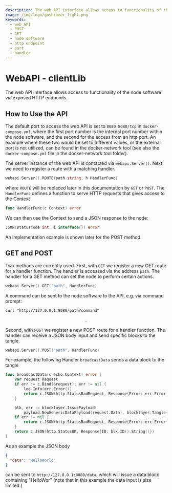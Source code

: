 ```yaml
---
description: The web API interface allows access to functionality of the node software via exposed HTTP endpoints.
image: /img/logo/goshimmer_light.png
keywords:
  - web API
  - POST
  - GET
  - node software
  - http endpoint
  - port
  - handler
---
```


# WebAPI - clientLib

The web API interface allows access to functionality of the node software via exposed HTTP endpoints.

## How to Use the API

The default port to access the web API is set to `8080:8080/tcp` in `docker-compose.yml`, where the first port number is the internal port number within the node software, and the second for the access from an http port. An example where these two would be set to different values, or the external port is not utilized, can be found in the docker-network tool (see also the `docker-compose.yml` file in the docker-network tool folder).

The server instance of the web API is contacted via `webapi.Server()`. Next we need to register a route with a matching handler.

```go
webapi.Server().ROUTE(path string, h HandlerFunc)
```

where `ROUTE` will be replaced later in this documentation by `GET` or `POST`. The `HandlerFunc` defines a function to serve HTTP requests that gives access to the Context

```go
func HandlerFunc(c Context) error
```

We can then use the Context to send a JSON response to the node:

```go
JSON(statuscode int, i interface{}) error
```

An implementation example is shown later for the POST method.

## GET and POST

Two methods are currently used. First, with `GET` we register a new GET route for a handler function. The handler is accessed via the address `path`. The handler for a GET method can set the node to perform certain actions.

```go
webapi.Server().GET("path", HandlerFunc)
```

A command can be sent to the node software to the API, e.g. via command prompt:

```shell
curl "http://127.0.0.1:8080/path?command"
```

$$ . $$

Second, with `POST` we register a new POST route for a handler function. The handler can receive a JSON body input and send specific blocks to the tangle.

```go
webapi.Server().POST("path", HandlerFunc)
```

For example, the following Handler `broadcastData` sends a data block to the tangle

```go
func broadcastData(c echo.Context) error {
	var request Request
	if err := c.Bind(&request); err != nil {
		log.Info(err.Error())
		return c.JSON(http.StatusBadRequest, Response{Error: err.Error()})
	}

	blk, err := blocklayer.IssuePayload(
		payload.NewGenericDataPayload(request.Data), blocklayer.Tangle())
	if err != nil {
		return c.JSON(http.StatusBadRequest, Response{Error: err.Error()})
	}
	return c.JSON(http.StatusOK, Response{ID: blk.ID().String()})
}
```

As an example the JSON body

```json
{
  "data": "HelloWorld"
}
```

can be sent to `http://127.0.0.1:8080/data`, which will issue a data block containing "HelloWor" (note that in this example the data input is size limited.)
